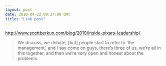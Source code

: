 ```yaml
---
layout: post
date: 2010-04-22 09:37:09 GMT
title: "Link post"
---
```

<http://www.scottberkun.com/blog/2010/inside-pixars-leadership/>

> We discuss, we debate, [but] people start to refer to ‘the management’, and I say come on guys, there’s three of us, we’re all in this together, and then we’re very open and honest about the problems.